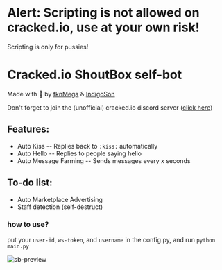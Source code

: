 # Alert: Scripting is not allowed on cracked.io, use at your own risk!
Scripting is only for pussies!

# Cracked.io ShoutBox self-bot

Made with :sparkling_heart:	by [fknMega](https://cracked.io/fknMega) & [IndigoSon](https://cracked.io/IndigoSon)

Don't forget to join the (unofficial) cracked.io discord server ([click here](https://discord.gg/Ec4QECeTx6))

## Features:

- Auto Kiss -- Replies back to `:kiss:` automatically
- Auto Hello -- Replies to people saying hello
- Auto Message Farming -- Sends messages every x seconds

## To-do list:

- Auto Marketplace Advertising
- Staff detection (self-destruct)


### how to use?

put your `user-id`, `ws-token`, and `username` in the config.py,
and run `python main.py`

![sb-preview](https://media.discordapp.net/attachments/1028954895325351966/1028992082343379004/unknown.png)


